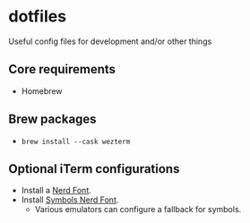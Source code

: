 # dotfiles
Useful config files for development and/or other things

## Core requirements
- Homebrew

## Brew packages
- `brew install --cask wezterm`

## Optional iTerm configurations
- Install a [Nerd Font](https://www.nerdfonts.com/).
- Install [Symbols Nerd Font](https://www.nerdfonts.com/font-downloads).
    - Various emulators can configure a fallback for symbols.
